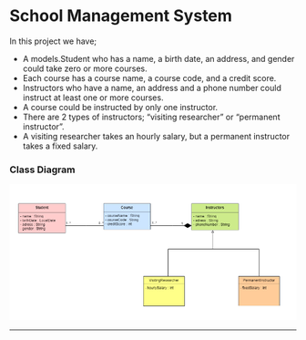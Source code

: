 # School Management System
In this project we have;
* A models.Student who has a name, a birth date, an address, and gender could
take zero or more courses.
* Each course has a course name, a course code, and a credit score.
* Instructors who have a name, an address and a phone number could
instruct at least one or more courses.
* A course could be instructed by only one instructor.
* There are 2 types of instructors; “visiting researcher” or “permanent
instructor”.
* A visiting researcher takes an hourly salary, but a permanent
instructor takes a fixed salary.

### Class Diagram
![img.png](src/img.png)


---


